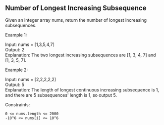 ## Number of Longest Increasing Subsequence

Given an integer array nums, return the number of longest increasing subsequences.

 

Example 1:

Input: nums = [1,3,5,4,7]  
Output: 2  
Explanation: The two longest increasing subsequences are [1, 3, 4, 7] and [1, 3, 5, 7].  

Example 2:

Input: nums = [2,2,2,2,2]  
Output: 5  
Explanation: The length of longest continuous increasing subsequence is 1, and there are 5 subsequences' length is 1, so output 5.

 

Constraints:

    0 <= nums.length <= 2000
    -10^6 <= nums[i] <= 10^6

